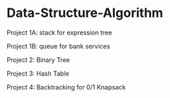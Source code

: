 # Data-Structure-Algorithm

Project 1A: stack for expression tree

Project 1B: queue for bank services

Project 2: Binary Tree

Project 3: Hash Table

Project 4: Backtracking for 0/1 Knapsack 
